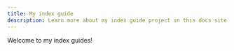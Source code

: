 ```yaml
---
title: My index guide
description: Learn more about my index guide project in this docs site built with Starlight.
---
```


Welcome to my index guides!